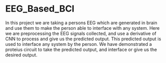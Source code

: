 # EEG_Based_BCI
In this project we are taking a persons EEG which are generated in brain and use them to make the person able to interface with any system.
Here we are preprocessing the EEG signals collected, and use a derivative of CNN to process and give us the predicted output.
This predicted output is used to interface any system by the person.
We have demonstrated a proteius circuit to take the predicted output, and interface or give us the desired output.
